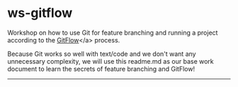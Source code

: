 # ws-gitflow
Workshop on how to use Git for feature branching and running a project according to the [GitFlow]("http://nvie.com/posts/a-successful-git-branching-model/")</a> process.

Because Git works so well with text/code and we don't want any unnecessary complexity, we will use this readme.md as our base work document to learn the secrets of feature branching and GitFlow!

---

